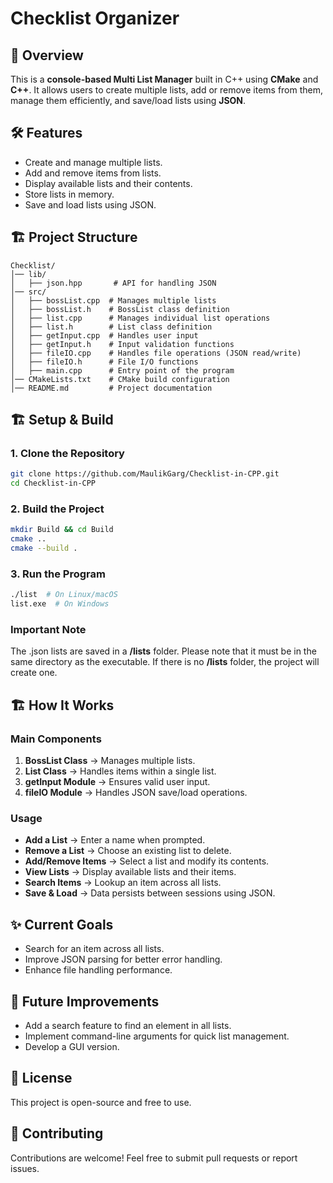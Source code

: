 # Checklist Organizer

## 📌 Overview
This is a **console-based Multi List Manager** built in C++ using **CMake** and **C++**. It allows users to create multiple lists, add or remove items from them, manage them efficiently, and save/load lists using **JSON**.

## 🛠 Features
- Create and manage multiple lists.
- Add and remove items from lists.
- Display available lists and their contents.
- Store lists in memory.
- Save and load lists using JSON.

## 🏗 Project Structure
```
Checklist/
│── lib/
│   ├── json.hpp       # API for handling JSON
│── src/
│   ├── bossList.cpp  # Manages multiple lists
│   ├── bossList.h    # BossList class definition
│   ├── list.cpp      # Manages individual list operations
│   ├── list.h        # List class definition
│   ├── getInput.cpp  # Handles user input
│   ├── getInput.h    # Input validation functions
│   ├── fileIO.cpp    # Handles file operations (JSON read/write)
│   ├── fileIO.h      # File I/O functions
│   ├── main.cpp      # Entry point of the program
│── CMakeLists.txt    # CMake build configuration
│── README.md         # Project documentation
```

## 🏗 Setup & Build
### **1. Clone the Repository**
```sh
git clone https://github.com/MaulikGarg/Checklist-in-CPP.git
cd Checklist-in-CPP
```

### **2. Build the Project**
```sh
mkdir Build && cd Build
cmake ..
cmake --build .
```

### **3. Run the Program**
```sh
./list  # On Linux/macOS
list.exe  # On Windows
```

### **Important Note**
The .json lists are saved in a **/lists** folder. Please note that it must be in the same directory as the executable. If there is no **/lists** folder, the project will create one.

## 🏗 How It Works
### **Main Components**
1. **BossList Class** → Manages multiple lists.
2. **List Class** → Handles items within a single list.
3. **getInput Module** → Ensures valid user input.
4. **fileIO Module** → Handles JSON save/load operations.

### **Usage**
- **Add a List** → Enter a name when prompted.
- **Remove a List** → Choose an existing list to delete.
- **Add/Remove Items** → Select a list and modify its contents.
- **View Lists** → Display available lists and their items.
- **Search Items** → Lookup an item across all lists.
- **Save & Load** → Data persists between sessions using JSON.

## ✨ Current Goals
- Search for an item across all lists.
- Improve JSON parsing for better error handling.
- Enhance file handling performance.

## 🚀 Future Improvements
- Add a search feature to find an element in all lists.
- Implement command-line arguments for quick list management.
- Develop a GUI version.

## 📜 License
This project is open-source and free to use.

## 🤝 Contributing
Contributions are welcome! Feel free to submit pull requests or report issues.

